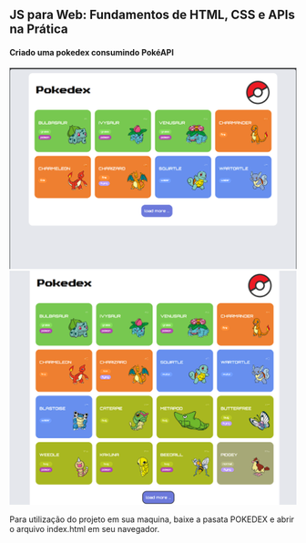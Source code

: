 ## JS para Web: Fundamentos de HTML, CSS e APIs na Prática

#### Criado uma pokedex consumindo PokéAPI

<img src="./Img Project/Tela incial Pokedex.png">
<img src="./Img Project/Tela Load More Pokedex.png">

<br>
<p>Para utilização do projeto em sua maquina, baixe a pasata POKEDEX e abrir o arquivo index.html em seu navegador.</p>
